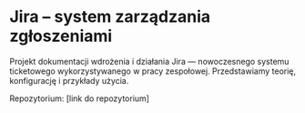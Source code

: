 # Jira – system zarządzania zgłoszeniami

Projekt dokumentacji wdrożenia i działania Jira — nowoczesnego systemu ticketowego wykorzystywanego w pracy zespołowej. Przedstawiamy teorię, konfigurację i przykłady użycia.

Repozytorium: [link do repozytorium]
